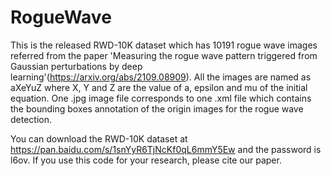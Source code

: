 # RogueWave
This is the released RWD-10K dataset which has 10191 rogue wave images referred from the paper 'Measuring the rogue wave pattern triggered from Gaussian perturbations by deep learning'(https://arxiv.org/abs/2109.08909). All the images are named as aXeYuZ where X, Y and Z are the value of a, epsilon and mu of the initial equation. One .jpg image file corresponds to one .xml file which contains the bounding boxes annotation of the origin images for the rogue wave detection.

You can download the RWD-10K dataset at https://pan.baidu.com/s/1snYyR6TjNcKf0qL6mmY5Ew and the password is l6ov. If you use this code for your research, please cite our paper.

